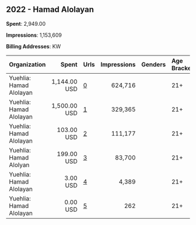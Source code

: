 ## 2022 - Hamad Alolayan 
**Spent**: 2,949.00

**Impressions**: 1,153,609

**Billing Addresses**: KW

|Organization|Spent|Urls|Impressions|Genders|Age Brackets|Country Codes|
|:---|---:|:---|---:|:---|:---|:---|
|Yuehlia: Hamad Alolayan|1,144.00 USD|[0](https://www.snap.com/political-ads/asset/4902055ad9f0a4c69a83dfb0d820765590248ed7ae56d1aeaed9a11e2bef5e5f?mediaType=mp4)|624,716||21+|kuwait|
|Yuehlia: Hamad Alolayan|1,500.00 USD|[1](https://www.snap.com/political-ads/asset/6a3a281509bb3916dd82d1b0def6fd96ce72e3c4a51de172012f6146357ac518?mediaType=mp4)|329,365||21+|kuwait|
|Yuehlia: Hamad Alolayan|103.00 USD|[2](https://www.snap.com/political-ads/asset/f6f36c3767882ad1d10e077a457966fbf7eea8e1d0ee9f2ebf5c3366e445a13a?mediaType=mp4)|111,177||21+|kuwait|
|Yuehlia: Hamad Alolyan|199.00 USD|[3](https://www.snap.com/political-ads/asset/f47c81f4bd6100aea6061bcaadddee8581da7fe3bcdc3bbe38489fd8667cf563?mediaType=mp4)|83,700||21+|kuwait|
|Yuehlia: Hamad Alolayan|3.00 USD|[4](https://www.snap.com/political-ads/asset/68d0cb7e87b6926574ce7e1f9e46fa8d169c8b1061b38d1839b477ad41dbab14?mediaType=mp4)|4,389||21+|kuwait|
|Yuehlia: Hamad Alolayan|0.00 USD|[5](https://www.snap.com/political-ads/asset/8993cb6979231ea1182733230410e34b900b6dacbad6a0ff9e9e97dc0ec4f0a2?mediaType=mp4)|262||21+|kuwait|
